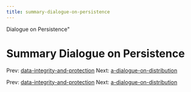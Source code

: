 ```yaml
---
title: summary-dialogue-on-persistence
---
```


Dialogue on Persistence"

# Summary Dialogue on Persistence

Prev:
[data-integrity-and-protection](data-integrity-and-protection.md)
Next:
[a-dialogue-on-distribution](a-dialogue-on-distribution.md)

Prev:
[data-integrity-and-protection](data-integrity-and-protection.md)
Next:
[a-dialogue-on-distribution](a-dialogue-on-distribution.md)
